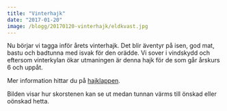 ```yaml
---
title: "Vinterhajk"
date: "2017-01-20"
image: /blogg/20170120-vinterhajk/eldkvast.jpg
---
```

Nu börjar vi tagga inför årets vinterhajk. Det blir äventyr på isen, god mat, bastu och badtunna med isvak för den orädde. Vi sover i vindskydd och eftersom vinterkylan ökar utmaningen är denna hajk för de som går årskurs 6 och uppåt.

Mer information hittar du på [hajklappen](/blogg/20170120-vinterhajk/vinterhajk2017.pdf).

Bilden visar hur skorstenen kan se ut medan tunnan värms till önskad eller oönskad hetta.

